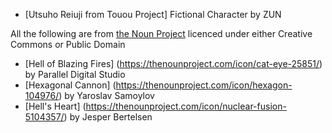 * [Utsuho Reiuji from Touou Project] Fictional Character by ZUN

All the following are from [the Noun Project](https://thenounproject.com) licenced under either Creative Commons or Public Domain

* [Hell of Blazing Fires] (https://thenounproject.com/icon/cat-eye-25851/) by Parallel Digital Studio
* [Hexagonal Cannon] (https://thenounproject.com/icon/hexagon-104976/) by Yaroslav Samoylov
* [Hell's Heart] (https://thenounproject.com/icon/nuclear-fusion-5104357/) by Jesper Bertelsen
